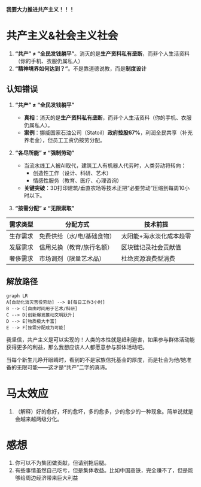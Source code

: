 **我要大力推进共产主义！！！**
# 共产主义&社会主义社会
1. **“共产” ≠ “全民发钱躺平”**。消灭的是**生产资料私有垄断**，而非个人生活资料（你的手机、衣服仍属私人）
2. **“精神境界如何达到？”**。不是靠道德说教，而是**制度设计**

## 认知错误
1. **“共产” ≠ “全民发钱躺平”**
    - **真相**：消灭的是**生产资料私有垄断**，而非个人生活资料（你的手机、衣服仍属私人）。
    - **案例**：挪威国家石油公司（Statoil）**政府控股67%**，利润全民共享（补充养老金），但员工工资仍按劳分配。
        
2. **“各尽所能” ≠ “强制劳动”**
    - 当流水线工人被AI取代，建筑工人有机器人代劳时，人类劳动将转向：
        - 创造性工作（设计、科研、艺术）
        - 情感性服务（教育、医疗、心理咨询）
    - **关键突破**：3D打印建筑/垂直农场等技术正把“必要劳动”压缩到每周10小时以下。
3. **“按需分配” ≠ “无限索取”**

|**需求类型**|分配方式|技术前提|
|---|---|---|
|生存需求|免费供给（水/电/基础食物）|太阳能+海水淡化成本趋零|
|发展需求|信用兑换（教育/旅行名额）|区块链记录社会贡献值|
|奢侈需求|市场调剂（限量艺术品）|杜绝资源浪费型消费|

## 解放路径
```mermaid
graph LR
A[自动化消灭苦役劳动] --> B[每日工作3小时]
B --> C[自由时间用于艺术/科研]
C --> D[创新爆发推动文明跃升]
D --> E[物质极大丰富]
E --> F[按需分配成为可能]
```

我坚信，共产主义是可以实现的！人类的本性就是趋利避害，如果参与群体活动能获得更多的利益，那么我想应该人人都愿意参与群体活动吧。

当每个新生儿睁开眼睛时，看到的不是家族信托基金的厚度，而是社会为他/她准备的无限可能——这才是“共产”二字的真谛。

# 马太效应
1. （解释）好的愈好，坏的愈坏，多的愈多，少的愈少的一种现象。简单说就是会越来越两级分化。

# 感想
1. 你可以不为集团做贡献，但请别拖后腿。
2. 有些事情虽然自己吃亏，但是集体收益。比如中国高铁，完全赚不了，但是能够给周边经济带来巨大利益
